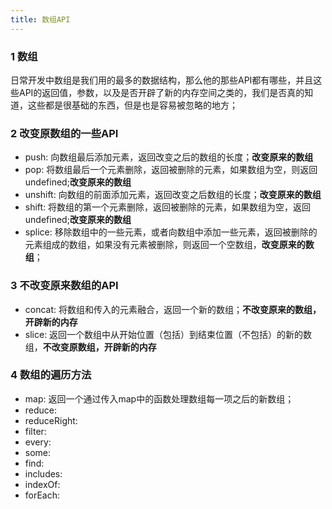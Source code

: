 ```yaml
---
title: 数组API
---
```


### 1 数组

日常开发中数组是我们用的最多的数据结构，那么他的那些API都有哪些，并且这些API的返回值，参数，以及是否开辟了新的内存空间之类的，我们是否真的知道，这些都是很基础的东西，但是也是容易被忽略的地方；

### 2 改变原数组的一些API

* push: 向数组最后添加元素，返回改变之后的数组的长度；**改变原来的数组**
* pop: 将数组最后一个元素删除，返回被删除的元素，如果数组为空，则返回undefined;**改变原来的数组**
* unshift: 向数组的前面添加元素，返回改变之后数组的长度；**改变原来的数组**
* shift: 将数组的第一个元素删除，返回被删除的元素，如果数组为空，返回undefined;**改变原来的数组**
* splice: 移除数组中的一些元素，或者向数组中添加一些元素，返回被删除的元素组成的数组，如果没有元素被删除，则返回一个空数组，**改变原来的数组**；

### 3 不改变原来数组的API

* concat: 将数组和传入的元素融合，返回一个新的数组；**不改变原来的数组，开辟新的内存**
* slice: 返回一个数组中从开始位置（包括）到结束位置（不包括）的新的数组，**不改变原数组，开辟新的内存**

### 4 数组的遍历方法

* map: 返回一个通过传入map中的函数处理数组每一项之后的新数组；
* reduce:
* reduceRight:
* filter:
* every:
* some:
* find:
* includes:
* indexOf:
* forEach:

